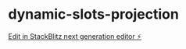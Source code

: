 # dynamic-slots-projection

[Edit in StackBlitz next generation editor ⚡️](https://stackblitz.com/~/github.com/xhani-manolis-trungu/dynamic-slots-projection)